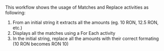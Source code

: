 This workflow shows the usage of Matches and Replace activities as following:
1. From an initial string it extracts all the amounts (eg. 10 RON, 12.5 RON, etc.)
2. Displays all the matches using a For Each activity
3. In the initial string, replace all the amounts with their correct formating (10 RON becomes RON 10)
